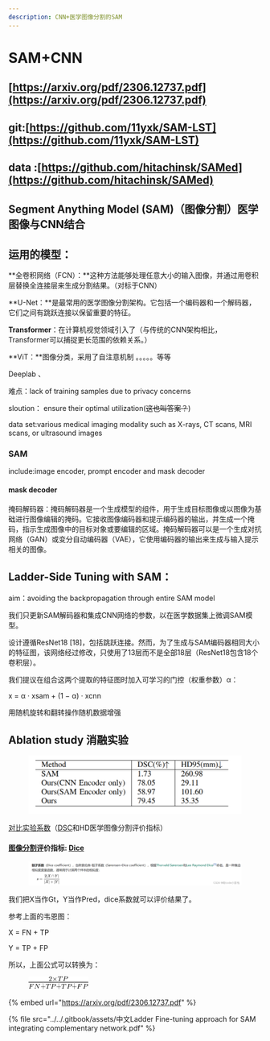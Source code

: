 ```yaml
---
description: CNN+医学图像分割的SAM
---
```


# SAM+CNN

## [https://arxiv.org/pdf/2306.12737.pdf](https://arxiv.org/pdf/2306.12737.pdf)

## git:[https://github.com/11yxk/SAM-LST](https://github.com/11yxk/SAM-LST)

## data :[https://github.com/hitachinsk/SAMed](https://github.com/hitachinsk/SAMed)

## Segment Anything Model (SAM)（图像分割）医学图像与CNN结合

## 运用的模型：

**全卷积网络（FCN）：**这种方法能够处理任意大小的输入图像，并通过用卷积层替换全连接层来生成分割结果。（对标于CNN）



**U-Net：**是最常用的医学图像分割架构。它包括一个编码器和一个解码器，它们之间有跳跃连接以保留重要的特征。

**Transformer**：在计算机视觉领域引入了（与传统的CNN架构相比，Transformer可以捕捉更长范围的依赖关系。）

**ViT：**图像分类，采用了自注意机制 。。。。。等等

Deeplab 、





难点：lack of training samples due to privacy concerns

sloution： ensure their optimal utilization(~~这也叫答案？~~)

data set:various medical imaging modality such as X-rays, CT scans, MRI scans, or ultrasound images



### SAM

include:image encoder, prompt encoder and mask decoder



#### mask decoder

掩码解码器：掩码解码器是一个生成模型的组件，用于生成目标图像或以图像为基础进行图像编辑的掩码。它接收图像编码器和提示编码器的输出，并生成一个掩码，指示生成图像中的目标对象或要编辑的区域。掩码解码器可以是一个生成对抗网络（GAN）或变分自动编码器（VAE），它使用编码器的输出来生成与输入提示相关的图像。





## Ladder-Side Tuning with SAM：

aim：avoiding the backpropagation through entire SAM model

我们只更新SAM解码器和集成CNN网络的参数，以在医学数据集上微调SAM模型。

设计遵循ResNet18 \[18]，包括跳跃连接。然而，为了生成与SAM编码器相同大小的特征图，该网络经过修改，只使用了13层而不是全部18层（ResNet18包含18个卷积层）。



我们提议在组合这两个提取的特征图时加入可学习的门控（权重参数）α：

x = α · xsam + (1 − α) · xcnn







用随机旋转和翻转操作随机数据增强



## Ablation study 消融实验

<figure><img src="../../.gitbook/assets/image (2) (1) (1) (1) (1).png" alt=""><figcaption></figcaption></figure>

[对比实验系数](https://blog.csdn.net/qq\_37652891/article/details/123473086?ops\_request\_misc=%257B%2522request%255Fid%2522%253A%2522169806241816800215078243%2522%252C%2522scm%2522%253A%252220140713.130102334..%2522%257D\&request\_id=169806241816800215078243\&biz\_id=0\&utm\_medium=distribute.pc\_search\_result.none-task-blog-2\~all\~sobaiduend\~default-2-123473086-null-null.142^v96^pc\_search\_result\_base6\&utm\_term=DSC%20HD95\&spm=1018.2226.3001.4187)（[DSC](https://so.csdn.net/so/search?q=DSC\&spm=1001.2101.3001.7020)和HD医学图像分割评价指标）

#### [图像分割评](https://blog.csdn.net/kksimida/article/details/129643885?ops\_request\_misc=%257B%2522request%255Fid%2522%253A%2522169805899316800188527608%2522%252C%2522scm%2522%253A%252220140713.130102334..%2522%257D\&request\_id=169805899316800188527608\&biz\_id=0\&utm\_medium=distribute.pc\_search\_result.none-task-blog-2\~all\~top\_click\~default-2-129643885-null-null.142^v96^pc\_search\_result\_base6\&utm\_term=dice\&spm=1018.2226.3001.4187)价指标: [Dice](https://blog.csdn.net/m0\_57527312/article/details/124202172?ops\_request\_misc=%257B%2522request%255Fid%2522%253A%2522169805899316800188527608%2522%252C%2522scm%2522%253A%252220140713.130102334..%2522%257D\&request\_id=169805899316800188527608\&biz\_id=0\&utm\_medium=distribute.pc\_search\_result.none-task-blog-2\~all\~top\_positive\~default-1-124202172-null-null.142^v96^pc\_search\_result\_base6\&utm\_term=dice\&spm=1018.2226.3001.4187) <a href="#articlecontentid" id="articlecontentid"></a>

<figure><img src="../../.gitbook/assets/image (1) (1) (1) (1) (1).png" alt=""><figcaption></figcaption></figure>

我们把X当作Gt，Y当作Pred，dice系数就可以评价结果了。

参考上面的韦恩图：

&#x20;       X = FN + TP

&#x20;       Y = TP + FP

所以，上面公式可以转换为：

<figure><img src="../../.gitbook/assets/image (1) (1) (1) (1) (1) (1).png" alt=""><figcaption></figcaption></figure>















{% embed url="https://arxiv.org/pdf/2306.12737.pdf" %}

{% file src="../../.gitbook/assets/中文Ladder Fine-tuning approach for SAM integrating complementary network.pdf" %}
